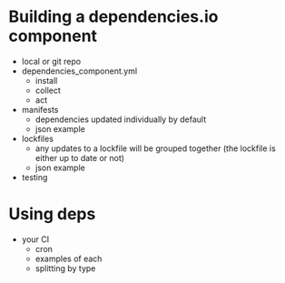 # Building a dependencies.io component

- local or git repo
- dependencies_component.yml
  - install
  - collect
  - act
- manifests
  - dependencies updated individually by default
  - json example
- lockfiles
  - any updates to a lockfile will be grouped together (the lockfile is either up to date or not)
  - json example
- testing

# Using deps

- your CI
  - cron
  - examples of each
  - splitting by type
